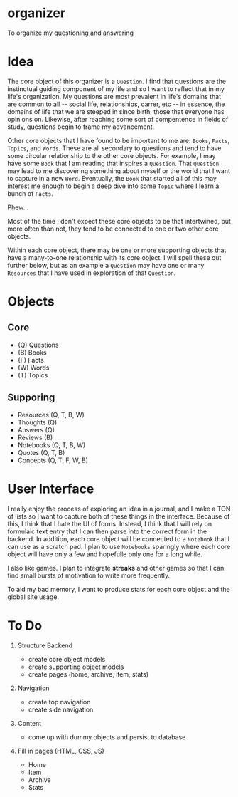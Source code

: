 # organizer

To organize my questioning and answering

# Idea

The core object of this organizer is a `Question`. I find that questions are the instinctual guiding component of my life and so I want to reflect that in my life's organization. My questions are most prevalent in life's domains that are common to all -- social life, relationships, carrer, etc -- in essence, the domains of life that we are steeped in since birth, those that everyone has opinions on. Likewise, after reaching some sort of compentence in fields of study, questions begin to frame my advancement.

Other core objects that I have found to be important to me are: `Books`, `Facts`, `Topics`, and `Words`. These are all secondary to questions and tend to have some circular relationship to the other core objects. For example, I may have some `Book` that I am reading that inspires a `Question`. That `Question` may lead to me discovering something about myself or the world that I want to capture in a new `Word`. Eventually, the `Book` that started all of this may interest me enough to begin a deep dive into some `Topic` where I learn a bunch of `Facts`.

Phew...

Most of the time I don't expect these core objects to be that intertwined, but more often than not, they tend to be connected to one or two other core objects.

Within each core object, there may be one or more supporting objects that have a many-to-one relationship with its core object. I will spell these out further below, but as an example a `Question` may have one or many `Resources` that I have used in exploration of that `Question`.

# Objects

## Core

- (Q) Questions
- (B) Books
- (F) Facts
- (W) Words
- (T) Topics

## Supporing

- Resources (Q, T, B, W)
- Thoughts (Q)
- Answers (Q)
- Reviews (B)
- Notebooks (Q, T, B, W)
- Quotes (Q, T, B)
- Concepts (Q, T, F, W, B)

# User Interface

I really enjoy the process of exploring an idea in a journal, and I make a TON of lists so I want to capture both of these things in the interface. Because of this, I think that I hate the UI of forms. Instead, I think that I will rely on formulaic text entry that I can then parse into the correct form in the backend. In addition, each core object will be connected to a `Notebook` that I can use as a scratch pad. I plan to use `Notebooks` sparingly where each core object will have only a few and hopefulle only one for a long while.

I also like games. I plan to integrate **streaks** and other games so that I can find small bursts of motivation to write more frequently.

To aid my bad memory, I want to produce stats for each core object and the global site usage.


# To Do

1. Structure Backend
    - create core object models
    - create supporting object models
    - create pages (home, archive, item, stats)

2. Navigation
    - create top navigation
    - create side navigation

3. Content
    - come up with dummy objects and persist to database

4. Fill in pages (HTML, CSS, JS)
    - Home
    - Item
    - Archive
    - Stats
